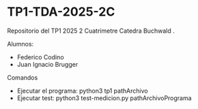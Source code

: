 # TP1-TDA-2025-2C
Repositorio del TP1 2025 2 Cuatrimetre Catedra Buchwald .

Alumnos:
- Federico Codino
- Juan Ignacio Brugger

Comandos
- Ejecutar el programa: python3 tp1 pathArchivo
- Ejecutar test: python3 test-medicion.py pathArchivoPrograma
